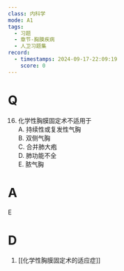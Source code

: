 ```yaml
---
class: 内科学
mode: A1
tags:
  - 习题
  - 章节-胸膜疾病
  - 人卫习题集
record:
  - timestamps: 2024-09-17-22:09:19
    score: 0
---
```


# Q
16. 化学性胸膜固定术不适用于  
A. 持续性或复发性气胸  
B. 双侧气胸  
C. 合并肺大疱  
D. 肺功能不全  
E. 脓气胸  
# A
E
# D
1. [[化学性胸膜固定术的适应症]]